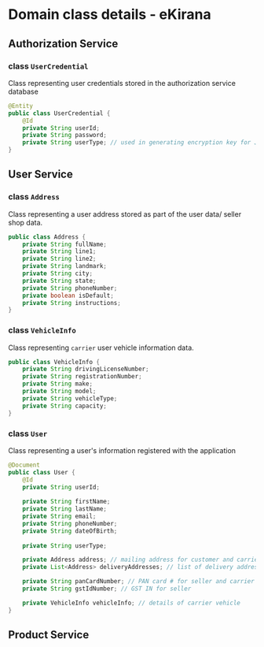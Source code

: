 # Domain class details - eKirana

## Authorization Service

### class `UserCredential`

Class representing user credentials stored in the authorization service database

```java
@Entity
public class UserCredential {
    @Id
    private String userId;
    private String password;
    private String userType; // used in generating encryption key for JWT signing
}
```

## User Service

### class `Address`

Class representing a user address stored as part of the user data/ seller shop data.

```java
public class Address {
    private String fullName;
    private String line1;
    private String line2;
    private String landmark;
    private String city;
    private String state;
    private String phoneNumber;
    private boolean isDefault;
    private String instructions;
}
```

### class `VehicleInfo`

Class representing `carrier` user vehicle information data.

```java
public class VehicleInfo {
    private String drivingLicenseNumber;
    private String registrationNumber;
    private String make;
    private String model;
    private String vehicleType;
    private String capacity;
}
```

### class `User`

Class representing a user's information registered with the application

```java
@Document
public class User {
    @Id
    private String userId;
    
    private String firstName;
    private String lastName;
    private String email;
    private String phoneNumber;
    private String dateOfBirth;
    
    private String userType;

    private Address address; // mailing address for customer and carrier , shop address for seller
    private List<Address> deliveryAddresses; // list of delivery addresses for customer

    private String panCardNumber; // PAN card # for seller and carrier
    private String gstIdNumber; // GST IN for seller

    private VehicleInfo vehicleInfo; // details of carrier vehicle
}
```

## Product Service

